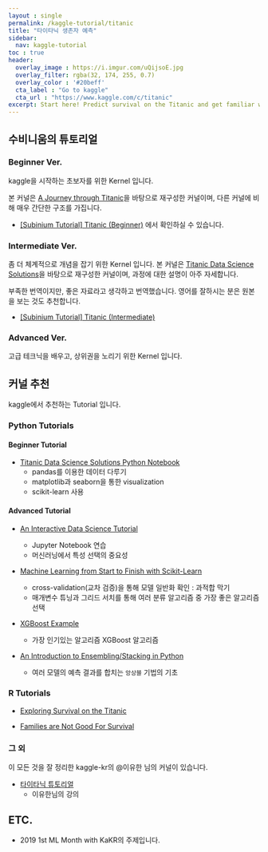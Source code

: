 ```yaml
---
layout : single
permalink: /kaggle-tutorial/titanic
title: "타이타닉 생존자 예측"
sidebar:
  nav: kaggle-tutorial
toc : true
header:
  overlay_image : https://i.imgur.com/uQijsoE.jpg
  overlay_filter: rgba(32, 174, 255, 0.7)
  overlay_color : '#20beff'
  cta_label : "Go to kaggle"
  cta_url : "https://www.kaggle.com/c/titanic"
excerpt: Start here! Predict survival on the Titanic and get familiar with ML basics!!
---
```


## 수비니움의 튜토리얼

### Beginner Ver.

kaggle을 시작하는 초보자를 위한 Kernel 입니다.

본 커널은 [A Journey through Titanic](https://www.kaggle.com/omarelgabry/a-journey-through-titanic)을 바탕으로 재구성한 커널이며, 다른 커널에 비해 매우 간단한 구조를 가집니다.

- [[Subinium Tutorial] Titanic (Beginner)](https://www.kaggle.com/subinium/subinium-tutorial-titanic-beginner) 에서 확인하실 수 있습니다.

### Intermediate Ver.

좀 더 체계적으로 개념을 잡기 위한 Kernel 입니다.
본 커널은 [Titanic Data Science Solutions](https://www.kaggle.com/startupsci/titanic-data-science-solutions)을 바탕으로 재구성한 커널이며, 과정에 대한 설명이 아주 자세합니다.

부족한 번역이지만, 좋은 자료라고 생각하고 번역했습니다. 영어를 잘하시는 분은 원본을 보는 것도 추천합니다.

- [[Subinium Tutorial] Titanic (Intermediate)](https://www.kaggle.com/subinium/subinium-tutorial-titanic-intermediate)

### Advanced Ver.

고급 테크닉을 배우고, 상위권을 노리기 위한 Kernel 입니다.

## 커널 추천

kaggle에서 추천하는 Tutorial 입니다.

### Python Tutorials

#### Beginner Tutorial

- [Titanic Data Science Solutions Python Notebook](https://www.kaggle.com/startupsci/titanic-data-science-solutions)
    - pandas를 이용한 데이터 다루기
    - matplotlib과 seaborn을 통한 visualization
    - scikit-learn 사용

#### Advanced Tutorial

- [An Interactive Data Science Tutorial](https://www.kaggle.com/helgejo/an-interactive-data-science-tutorial)
    - Jupyter Notebook 연습
    - 머신러닝에서 특성 선택의 중요성

- [Machine Learning from Start to Finish with Scikit-Learn](https://www.kaggle.com/jeffd23/scikit-learn-ml-from-start-to-finish)
    - cross-validation(교차 검증)을 통해 모델 일반화 확인 : 과적합 막기
    - 매개변수 튜닝과 그리드 서치를 통해 여러 분류 알고리즘 중 가장 좋은 알고리즘 선택

- [XGBoost Example](https://www.kaggle.com/datacanary/xgboost-example-python)
    - 가장 인기있는 알고리즘 XGBoost 알고리즘

- [An Introduction to Ensembling/Stacking in Python](https://www.kaggle.com/arthurtok/introduction-to-ensembling-stacking-in-python)
    - 여러 모델의 예측 결과를 합치는 `앙상블` 기법의 기초

### R Tutorials

- [Exploring Survival on the Titanic](https://www.kaggle.com/mrisdal/exploring-survival-on-the-titanic)

- [Families are Not Good For Survival](https://www.kaggle.com/jasonm/large-families-not-good-for-survival)

### 그 외

이 모든 것을 잘 정리한 kaggle-kr의 @이유한 님의 커널이 있습니다.

- [타이타닉 튜토리얼](https://kaggle-kr.tistory.com/category/Kaggle%20%ED%8A%9C%ED%86%A0%EB%A6%AC%EC%96%BC/Titanic%20%ED%8A%9C%ED%86%A0%EB%A6%AC%EC%96%BC)
    - 이유한님의 강의


## ETC.

- 2019 1st ML Month with KaKR의 주제입니다.
